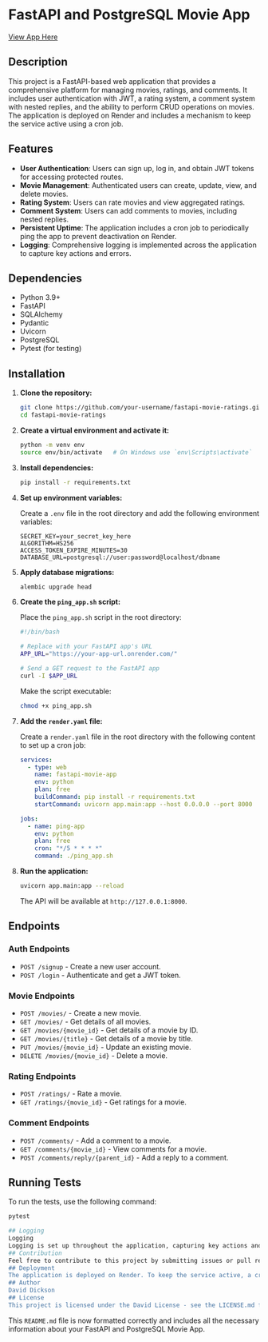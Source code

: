 # FastAPI and PostgreSQL Movie App
[View App Here](https://movie-app-with-fastapi-and-postgresql.onrender.com/)

## Description

This project is a FastAPI-based web application that provides a comprehensive platform for managing movies, ratings, and comments. It includes user authentication with JWT, a rating system, a comment system with nested replies, and the ability to perform CRUD operations on movies. The application is deployed on Render and includes a mechanism to keep the service active using a cron job.

## Features

- **User Authentication**: Users can sign up, log in, and obtain JWT tokens for accessing protected routes.
- **Movie Management**: Authenticated users can create, update, view, and delete movies.
- **Rating System**: Users can rate movies and view aggregated ratings.
- **Comment System**: Users can add comments to movies, including nested replies.
- **Persistent Uptime**: The application includes a cron job to periodically ping the app to prevent deactivation on Render.
- **Logging**: Comprehensive logging is implemented across the application to capture key actions and errors.

## Dependencies

- Python 3.9+
- FastAPI
- SQLAlchemy
- Pydantic
- Uvicorn
- PostgreSQL
- Pytest (for testing)

## Installation

1. **Clone the repository:**

    ```bash
    git clone https://github.com/your-username/fastapi-movie-ratings.git
    cd fastapi-movie-ratings
    ```

2. **Create a virtual environment and activate it:**

    ```bash
    python -m venv env
    source env/bin/activate   # On Windows use `env\Scripts\activate`
    ```

3. **Install dependencies:**

    ```bash
    pip install -r requirements.txt
    ```

4. **Set up environment variables:**

    Create a `.env` file in the root directory and add the following environment variables:

    ```dotenv
    SECRET_KEY=your_secret_key_here
    ALGORITHM=HS256
    ACCESS_TOKEN_EXPIRE_MINUTES=30
    DATABASE_URL=postgresql://user:password@localhost/dbname
    ```

5. **Apply database migrations:**

    ```bash
    alembic upgrade head
    ```

6. **Create the `ping_app.sh` script:**

    Place the `ping_app.sh` script in the root directory:

    ```bash
    #!/bin/bash

    # Replace with your FastAPI app's URL
    APP_URL="https://your-app-url.onrender.com/"

    # Send a GET request to the FastAPI app
    curl -I $APP_URL
    ```

    Make the script executable:

    ```bash
    chmod +x ping_app.sh
    ```

7. **Add the `render.yaml` file:**

    Create a `render.yaml` file in the root directory with the following content to set up a cron job:

    ```yaml
    services:
      - type: web
        name: fastapi-movie-app
        env: python
        plan: free
        buildCommand: pip install -r requirements.txt
        startCommand: uvicorn app.main:app --host 0.0.0.0 --port 8000

    jobs:
      - name: ping-app
        env: python
        plan: free
        cron: "*/5 * * * *"
        command: ./ping_app.sh
    ```

8. **Run the application:**

    ```bash
    uvicorn app.main:app --reload
    ```

    The API will be available at `http://127.0.0.1:8000`.

## Endpoints

### Auth Endpoints

- `POST /signup` - Create a new user account.
- `POST /login` - Authenticate and get a JWT token.

### Movie Endpoints

- `POST /movies/` - Create a new movie.
- `GET /movies/` - Get details of all movies.
- `GET /movies/{movie_id}` - Get details of a movie by ID.
- `GET /movies/{title}` - Get details of a movie by title.
- `PUT /movies/{movie_id}` - Update an existing movie.
- `DELETE /movies/{movie_id}` - Delete a movie.

### Rating Endpoints

- `POST /ratings/` - Rate a movie.
- `GET /ratings/{movie_id}` - Get ratings for a movie.

### Comment Endpoints

- `POST /comments/` - Add a comment to a movie.
- `GET /comments/{movie_id}` - View comments for a movie.
- `POST /comments/reply/{parent_id}` - Add a reply to a comment.

## Running Tests

To run the tests, use the following command:

```bash
pytest

## Logging
Logging
Logging is set up throughout the application, capturing key actions and errors. Logs are printed to the console, and can be directed to a file or other logging handlers by adjusting the logging configuration in the code.
## Contribution
Feel free to contribute to this project by submitting issues or pull requests. Make sure to follow the project's code style and testing practices.
## Deployment
The application is deployed on Render. To keep the service active, a cron job is set up via the render.yaml file, which pings the application every 5 minutes using the ping_app.sh script.
## Author
David Dickson
## License
This project is licensed under the David License - see the LICENSE.md file for details

```
This `README.md` file is now formatted correctly and includes all the necessary information about your FastAPI and PostgreSQL Movie App.
```
